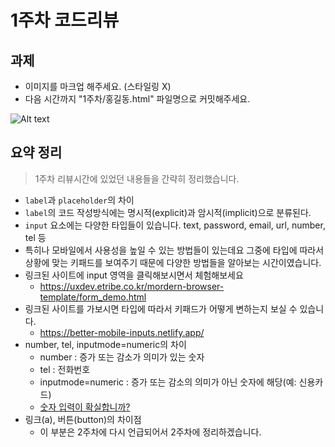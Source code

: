 # 1주차 코드리뷰

## 과제

- 이미지를 마크업 해주세요. (스타일링 X)
- 다음 시간까지 "1주차/홍길동.html" 파일명으로 커밋해주세요.

![Alt text](/2022/images/week01/login_form.png)


## 요약 정리

> 1주차 리뷰시간에 있었던 내용들을 간략히 정리했습니다.

- `label`과 `placeholder`의 차이
- `label`의 코드 작성방식에는 명시적(explicit)과 암시적(implicit)으로 분류된다.
- `input` 요소에는 다양한 타입들이 있습니다. 
  text, password, email, url, number, tel 등
- 특히나 모바일에서 사용성을 높일 수 있는 방법들이 있는데요 그중에 타입에 따라서 상황에 맞는 키패드를 보여주기 때문에 다양한 방법들을 알아보는 시간이였습니다.
- 링크된 사이트에 input 영역을 클릭해보시면서 체험해보세요
  - https://uxdev.etribe.co.kr/mordern-browser-template/form_demo.html
- 링크된 사이트를 가보시면 타입에 따라서 키패드가 어떻게 변하는지 보실 수 있습니다.
  - https://better-mobile-inputs.netlify.app/
- number, tel, inputmode=numeric의 차이
  - number : 증가 또는 감소가 의미가 있는 숫자
  - tel : 전화번호
  - inputmode=numeric : 증가 또는 감소의 의미가 아닌 숫자에 해당(예: 신용카드)
  - [숫자 입력이 확실합니까?](https://quickest-paprika-ddf.notion.site/487aa5a12665464b9b4cc9a0f6384a9c)
- 링크(a), 버튼(button)의 차이점
  - 이 부분은 2주차에 다시 언급되어서 2주차에 정리하겠습니다.
